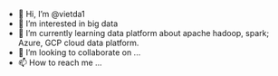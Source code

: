 - 👋 Hi, I’m @vietda1
- 👀 I’m interested in big data
- 🌱 I’m currently learning data platform about apache hadoop, spark; Azure, GCP cloud data platform.
- 💞️ I’m looking to collaborate on ...
- 📫 How to reach me ...

<!---
vietda1/vietda1 is a ✨ special ✨ repository because its `README.md` (this file) appears on your GitHub profile.
You can click the Preview link to take a look at your changes.
--->
